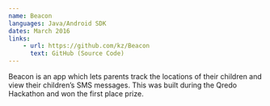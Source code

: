 ```yaml
---
name: Beacon
languages: Java/Android SDK
dates: March 2016
links:
    - url: https://github.com/kz/Beacon
      text: GitHub (Source Code)
---
```

Beacon is an app which lets parents track the locations of their children and view their children’s SMS messages. This was built during the Qredo Hackathon and won the first place prize.  